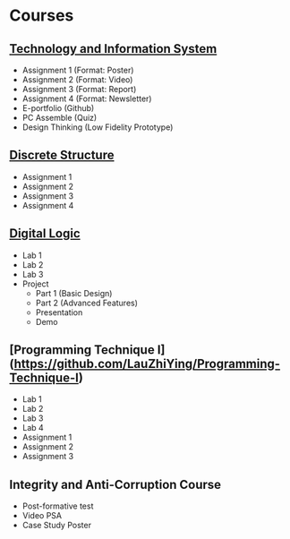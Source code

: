 # Courses
## [Technology and Information System](https://github.com/LauZhiYing/Technology-and-Information-System)
- Assignment 1 (Format: Poster)
- Assignment 2 (Format: Video) 
- Assignment 3 (Format: Report) 
- Assignment 4 (Format: Newsletter)
- E-portfolio (Github)
- PC Assemble (Quiz)
- Design Thinking (Low Fidelity Prototype)
## [Discrete Structure](https://github.com/LauZhiYing/Discrete-Structure/edit/main/README.md)
- Assignment 1
- Assignment 2
- Assignment 3
- Assignment 4
## [Digital Logic](https://github.com/LauZhiYing/Digital-Logic/tree/main)
- Lab 1
- Lab 2
- Lab 3
- Project
  - Part 1 (Basic Design)
  - Part 2 (Advanced Features)
  - Presentation
  - Demo
## [Programming Technique I] (https://github.com/LauZhiYing/Programming-Technique-I)
- Lab 1
- Lab 2
- Lab 3
- Lab 4
- Assignment 1
- Assignment 2
- Assignment 3
## Integrity and Anti-Corruption Course
- Post-formative test
- Video PSA
- Case Study Poster
